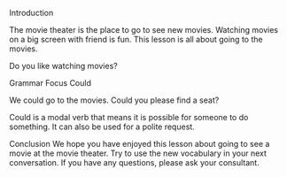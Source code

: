 Introduction

The movie theater is the place to go to see new movies.
Watching movies on a big screen with friend is fun. This lesson is all about going to the movies.

Do you like watching movies?


Grammar Focus Could

We could go to the movies.
Could you please find a seat?

Could is a modal verb that means it is possible for someone to do something. It can also be used for a polite request.


Conclusion
We hope you have enjoyed this lesson about going to see a movie at the movie theater. Try to use the new vocabulary in your next conversation.
If you have any questions, please ask your consultant.



